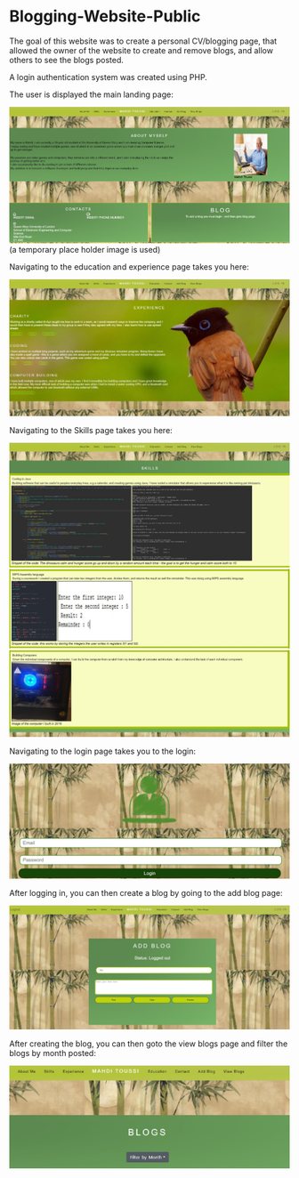 # Blogging-Website-Public

The goal of this website was to create a personal CV/blogging page, that allowed the owner of the website to create and remove blogs, 
and allow others to see the blogs posted. 

A login authentication system was created using PHP.

The user is displayed the main landing page:

![alt text](https://github.com/Mahdi2c/Storage/blob/master/Blogging-Website/1.jpg)
(a temporary place holder image is used)

Navigating to the education and experience page takes you here:

![alt text](https://github.com/Mahdi2c/storage/blob/master/Blogging-Website/2.jpg)

Navigating to the Skills page takes you here:

![alt text](https://github.com/Mahdi2c/storage/blob/master/Blogging-Website/3.jpg)
![alt text](https://github.com/Mahdi2c/storage/blob/master/Blogging-Website/4.jpg)
![alt text](https://github.com/Mahdi2c/storage/blob/master/Blogging-Website/5.jpg)

Navigating to the login page takes you to the login:

![alt text](https://github.com/Mahdi2c/storage/blob/master/Blogging-Website/6.jpg)

After logging in, you can then create a blog by going to the add blog page:

![alt text](https://github.com/Mahdi2c/storage/blob/master/Blogging-Website/7.jpg)

After creating the blog, you can then goto the view blogs page and filter the blogs by month posted:

![alt text](https://github.com/Mahdi2c/storage/blob/master/Blogging-Website/8.jpg)

